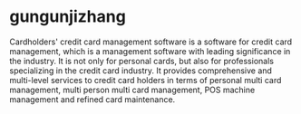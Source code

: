 # gungunjizhang
Cardholders' credit card management software is a software for credit card management, which is a management software with leading significance in the industry. It is not only for personal cards, but also for professionals specializing in the credit card industry. It provides comprehensive and multi-level services to credit card holders in terms of personal multi card management, multi person multi card management, POS machine management and refined card maintenance.
